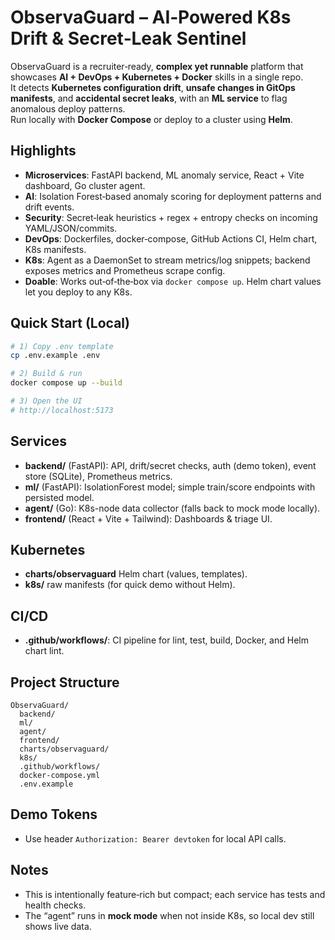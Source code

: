 # ObservaGuard – AI‑Powered K8s Drift & Secret‑Leak Sentinel

ObservaGuard is a recruiter‑ready, **complex yet runnable** platform that showcases **AI + DevOps + Kubernetes + Docker** skills in a single repo.  
It detects **Kubernetes configuration drift**, **unsafe changes in GitOps manifests**, and **accidental secret leaks**, with an **ML service** to flag anomalous deploy patterns.  
Run locally with **Docker Compose** or deploy to a cluster using **Helm**.

## Highlights
- **Microservices**: FastAPI backend, ML anomaly service, React + Vite dashboard, Go cluster agent.
- **AI**: Isolation Forest‑based anomaly scoring for deployment patterns and drift events.
- **Security**: Secret‑leak heuristics + regex + entropy checks on incoming YAML/JSON/commits.
- **DevOps**: Dockerfiles, docker‑compose, GitHub Actions CI, Helm chart, K8s manifests.
- **K8s**: Agent as a DaemonSet to stream metrics/log snippets; backend exposes metrics and Prometheus scrape config.
- **Doable**: Works out‑of‑the‑box via `docker compose up`. Helm chart values let you deploy to any K8s.

## Quick Start (Local)
```bash
# 1) Copy .env template
cp .env.example .env

# 2) Build & run
docker compose up --build

# 3) Open the UI
# http://localhost:5173
```

## Services
- **backend/** (FastAPI): API, drift/secret checks, auth (demo token), event store (SQLite), Prometheus metrics.
- **ml/** (FastAPI): IsolationForest model; simple train/score endpoints with persisted model.
- **agent/** (Go): K8s-node data collector (falls back to mock mode locally).
- **frontend/** (React + Vite + Tailwind): Dashboards & triage UI.

## Kubernetes
- **charts/observaguard** Helm chart (values, templates).
- **k8s/** raw manifests (for quick demo without Helm).

## CI/CD
- **.github/workflows/**: CI pipeline for lint, test, build, Docker, and Helm chart lint.

## Project Structure
```
ObservaGuard/
  backend/
  ml/
  agent/
  frontend/
  charts/observaguard/
  k8s/
  .github/workflows/
  docker-compose.yml
  .env.example
```

## Demo Tokens
- Use header `Authorization: Bearer devtoken` for local API calls.

## Notes
- This is intentionally feature‑rich but compact; each service has tests and health checks.
- The “agent” runs in **mock mode** when not inside K8s, so local dev still shows live data.

